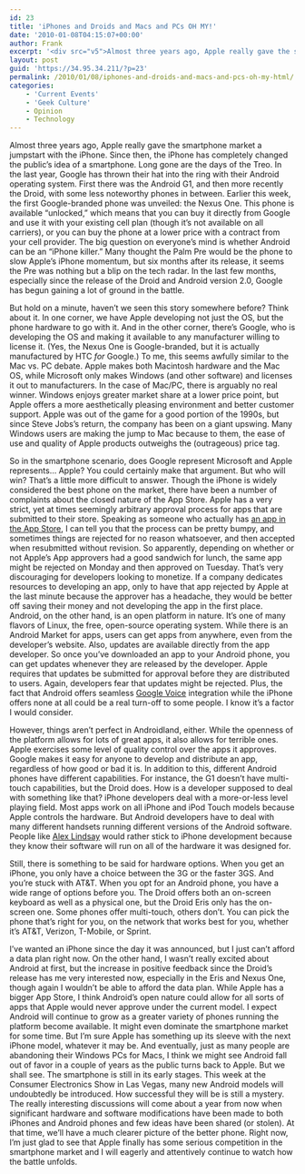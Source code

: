 ```yaml
---
id: 23
title: 'iPhones and Droids and Macs and PCs OH MY!'
date: '2010-01-08T04:15:07+00:00'
author: Frank
excerpt: '<div src="v5">Almost three years ago, Apple really gave the smartphone market a jumpstart with the iPhone. Since then, the iPhone has completely changed the public''s idea of a smartphone. Long gone are the days of the Treo. In the last year, Google has thrown their hat into the ring with their Android operating system. First there was the Android G1, and then more recently the Droid, with some less noteworthy phones in between. Earlier this week, the first Google-branded phone was unveiled: the Nexus One. This phone is available "unlocked," which means that you can buy it directly from Google and use it with your existing cell plan (though it''s not available on all carriers), or you can buy the phone at a lower price with a contract from your cell provider. The big question on everyone''s mind is whether Android can be an "iPhone killer." Many thought the Palm Pre would be the phone to slow Apple''s iPhone momentum, but six months after its release, it seems the Pre was nothing but a blip on the tech radar. In the last few months, especially since the release of the Droid and Android version 2.0, Google has begun gaining a lot of ground in the battle.</div>'
layout: post
guid: 'https://34.95.34.211/?p=23'
permalink: /2010/01/08/iphones-and-droids-and-macs-and-pcs-oh-my-html/
categories:
    - 'Current Events'
    - 'Geek Culture'
    - Opinion
    - Technology
---
```


Almost three years ago, Apple really gave the smartphone market a jumpstart with the iPhone. Since then, the iPhone has completely changed the public’s idea of a smartphone. Long gone are the days of the Treo. In the last year, Google has thrown their hat into the ring with their Android operating system. First there was the Android G1, and then more recently the Droid, with some less noteworthy phones in between. Earlier this week, the first Google-branded phone was unveiled: the Nexus One. This phone is available “unlocked,” which means that you can buy it directly from Google and use it with your existing cell plan (though it’s not available on all carriers), or you can buy the phone at a lower price with a contract from your cell provider. The big question on everyone’s mind is whether Android can be an “iPhone killer.” Many thought the Palm Pre would be the phone to slow Apple’s iPhone momentum, but six months after its release, it seems the Pre was nothing but a blip on the tech radar. In the last few months, especially since the release of the Droid and Android version 2.0, Google has begun gaining a lot of ground in the battle.

But hold on a minute, haven’t we seen this story somewhere before? Think about it. In one corner, we have Apple developing not just the OS, but the phone hardware to go with it. And in the other corner, there’s Google, who is developing the OS and making it available to any manufacturer willing to license it. (Yes, the Nexus One is Google-branded, but it is actually manufactured by HTC *for* Google.) To me, this seems awfully similar to the Mac vs. PC debate. Apple makes both Macintosh hardware and the Mac OS, while Microsoft only makes Windows (and other software) and licenses it out to manufacturers. In the case of Mac/PC, there is arguably no real winner. Windows enjoys greater market share at a lower price point, but Apple offers a more aesthetically pleasing environment and better customer support. Apple was out of the game for a good portion of the 1990s, but since Steve Jobs’s return, the company has been on a giant upswing. Many Windows users are making the jump to Mac because to them, the ease of use and quality of Apple products outweighs the (outrageous) price tag.

So in the smartphone scenario, does Google represent Microsoft and Apple represents… Apple? You could certainly make that argument. But who will win? That’s a little more difficult to answer. Though the iPhone is widely considered the best phone on the market, there have been a number of complaints about the closed nature of the App Store. Apple has a very strict, yet at times seemingly arbitrary approval process for apps that are submitted to their store. Speaking as someone who actually has [an app in the App Store](http://www.amazon.com/Western-Digital-Passport-Essential-WDBABM0010BBK-NESN/dp/B002OB49SM), I can tell you that the process can be pretty bumpy, and sometimes things are rejected for no reason whatsoever, and then accepted when resubmitted without revision. So apparently, depending on whether or not Apple’s App approvers had a good sandwich for lunch, the same app might be rejected on Monday and then approved on Tuesday. That’s very discouraging for developers looking to monetize. If a company dedicates resources to developing an app, only to have that app rejected by Apple at the last minute because the approver has a headache, they would be better off saving their money and not developing the app in the first place. Android, on the other hand, is an open platform in nature. It’s one of many flavors of Linux, the free, open-source operating system. While there is an Android Market for apps, users can get apps from anywhere, even from the developer’s website. Also, updates are available directly from the app developer. So once you’ve downloaded an app to your Android phone, you can get updates whenever they are released by the developer. Apple requires that updates be submitted for approval before they are distributed to users. Again, developers fear that updates might be rejected. Plus, the fact that Android offers seamless [Google Voice](http://voice.google.com) integration while the iPhone offers none at all could be a real turn-off to some people. I know it’s a factor I would consider.

However, things aren’t perfect in Androidland, either. While the openness of the platform allows for lots of great apps, it also allows for terrible ones. Apple exercises some level of quality control over the apps it approves. Google makes it easy for anyone to develop and distribute an app, regardless of how good or bad it is. In addition to this, different Android phones have different capabilities. For instance, the G1 doesn’t have multi-touch capabilities, but the Droid does. How is a developer supposed to deal with something like that? iPhone developers deal with a more-or-less level playing field. Most apps work on all iPhone and iPod Touch models because Apple controls the hardware. But Android developers have to deal with many different handsets running different versions of the Android software. People like [Alex Lindsay](http://www.pixelcorps.tv/) would rather stick to iPhone development because they know their software will run on all of the hardware it was designed for.

Still, there is something to be said for hardware options. When you get an iPhone, you only have a choice between the 3G or the faster 3GS. And you’re stuck with AT&amp;T. When you opt for an Android phone, you have a wide range of options before you. The Droid offers both an on-screen keyboard as well as a physical one, but the Droid Eris only has the on-screen one. Some phones offer multi-touch, others don’t. You can pick the phone that’s right for you, on the network that works best for you, whether it’s AT&amp;T, Verizon, T-Mobile, or Sprint.

I’ve wanted an iPhone since the day it was announced, but I just can’t afford a data plan right now. On the other hand, I wasn’t really excited about Android at first, but the increase in positive feedback since the Droid’s release has me very interested now, especially in the Eris and Nexus One, though again I wouldn’t be able to afford the data plan. While Apple has a bigger App Store, I think Android’s open nature could allow for all sorts of apps that Apple would never approve under the current model. I expect Android will continue to grow as a greater variety of phones running the platform become available. It might even dominate the smartphone market for some time. But I’m sure Apple has something up its sleeve with the next iPhone model, whatever it may be. And eventually, just as many people are abandoning their Windows PCs for Macs, I think we might see Android fall out of favor in a couple of years as the public turns back to Apple. But we shall see. The smartphone is still in its early stages. This week at the Consumer Electronics Show in Las Vegas, many new Android models will undoubtedly be introduced. How successful they will be is still a mystery. The really interesting discussions will come about a year from now when significant hardware and software modifications have been made to both iPhones and Android phones and few ideas have been shared (or stolen). At that time, we’ll have a much clearer picture of the better phone. Right now, I’m just glad to see that Apple finally has some serious competition in the smartphone market and I will eagerly and attentively continue to watch how the battle unfolds.